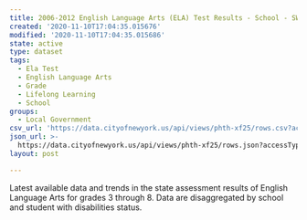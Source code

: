 ```yaml
---
title: 2006-2012 English Language Arts (ELA) Test Results - School - SWD
created: '2020-11-10T17:04:35.015676'
modified: '2020-11-10T17:04:35.015686'
state: active
type: dataset
tags:
  - Ela Test
  - English Language Arts
  - Grade
  - Lifelong Learning
  - School
groups:
  - Local Government
csv_url: 'https://data.cityofnewyork.us/api/views/phth-xf25/rows.csv?accessType=DOWNLOAD'
json_url: >-
  https://data.cityofnewyork.us/api/views/phth-xf25/rows.json?accessType=DOWNLOAD
layout: post

---
```

Latest available data and trends in the state assessment results of English Language Arts for grades 3 through 8. Data are disaggregated by school and student with disabilities status.
